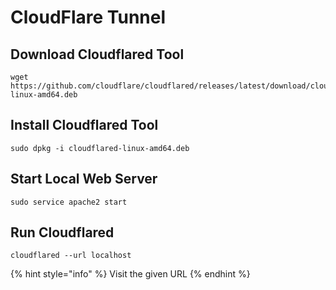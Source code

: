 # CloudFlare Tunnel

## Download Cloudflared Tool

```
wget https://github.com/cloudflare/cloudflared/releases/latest/download/cloudflared-linux-amd64.deb
```

## Install Cloudflared Tool

```
sudo dpkg -i cloudflared-linux-amd64.deb
```

## Start Local Web Server

```
sudo service apache2 start
```

## Run Cloudflared

```
cloudflared --url localhost
```

{% hint style="info" %}
Visit the given URL
{% endhint %}


